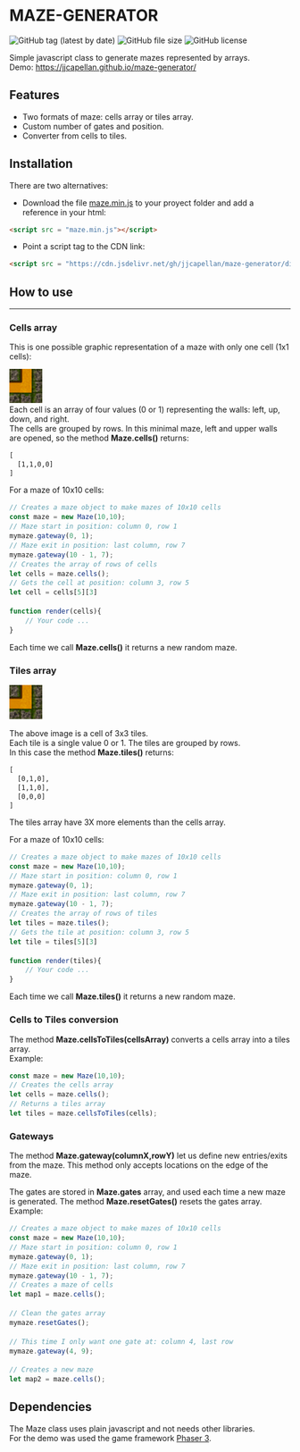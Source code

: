 # MAZE-GENERATOR
![GitHub tag (latest by date)](https://img.shields.io/github/tag-date/jjcapellan/maze-generator.svg)
![GitHub file size](https://img.shields.io/github/size/jjcapellan/maze-generator/dist/maze.min.js.svg)
![GitHub license](https://img.shields.io/github/license/jjcapellan/maze-generator.svg)  

Simple javascript class to generate mazes represented by arrays.  
Demo: https://jjcapellan.github.io/maze-generator/

## Features
* Two formats of maze: cells array or tiles array.
* Custom number of gates and position.
* Converter from cells to tiles.  

## Installation
There are two alternatives:
* Download the file [maze.min.js](https://cdn.jsdelivr.net/gh/jjcapellan/maze-generator/dist/maze.min.js) to your proyect folder and add a reference in your html:
```html
<script src = "maze.min.js"></script>
```
* Point a script tag to the CDN link:
```html
<script src = "https://cdn.jsdelivr.net/gh/jjcapellan/maze-generator/dist/maze.min.js"></script>
``` 
## How to use  
***
### Cells array
This is one possible graphic representation of a maze with only one cell (1x1 cells):  

![cell](img1.png "cell")  
Each cell is an array of four values (0 or 1) representing the walls: left, up, down, and right.  
The cells are grouped by rows.
In this minimal maze, left and upper walls are opened, so the method **Maze.cells()** returns:  
```
[
  [1,1,0,0]
]
```
For a maze of 10x10 cells:
```javascript
// Creates a maze object to make mazes of 10x10 cells
const maze = new Maze(10,10);
// Maze start in position: column 0, row 1
mymaze.gateway(0, 1);
// Maze exit in position: last column, row 7
mymaze.gateway(10 - 1, 7);
// Creates the array of rows of cells
let cells = maze.cells();
// Gets the cell at position: column 3, row 5
let cell = cells[5][3]

function render(cells){
    // Your code ...
}

```
Each time we call **Maze.cells()** it returns a new random maze.

### Tiles array
![cell](img1.png "cell")  

The above image is a cell of 3x3 tiles.  
Each tile is a single value 0 or 1. The tiles are grouped by rows.  
In this case the method **Maze.tiles()** returns:  
```
[
  [0,1,0],
  [1,1,0],
  [0,0,0]
]
```  
The tiles array have 3X more elements than the cells array.  

For a maze of 10x10 cells:
```javascript
// Creates a maze object to make mazes of 10x10 cells
const maze = new Maze(10,10);
// Maze start in position: column 0, row 1
mymaze.gateway(0, 1);
// Maze exit in position: last column, row 7
mymaze.gateway(10 - 1, 7);
// Creates the array of rows of tiles
let tiles = maze.tiles();
// Gets the tile at position: column 3, row 5
let tile = tiles[5][3]

function render(tiles){
    // Your code ...
}

```
Each time we call **Maze.tiles()** it returns a new random maze.

### Cells to Tiles conversion
The method **Maze.cellsToTiles(cellsArray)** converts a cells array into a tiles array.  
Example:
```javascript
const maze = new Maze(10,10);
// Creates the cells array
let cells = maze.cells();
// Returns a tiles array
let tiles = maze.cellsToTiles(cells);

```  

### Gateways
The method **Maze.gateway(columnX,rowY)** let us define new entries/exits from the maze. This method only accepts locations on the edge of the maze.

The gates are stored in **Maze.gates** array, and used each time a new maze is generated. The method **Maze.resetGates()** resets the gates array.  
Example:
```javascript
// Creates a maze object to make mazes of 10x10 cells
const maze = new Maze(10,10);
// Maze start in position: column 0, row 1
mymaze.gateway(0, 1);
// Maze exit in position: last column, row 7
mymaze.gateway(10 - 1, 7);
// Creates a maze of cells
let map1 = maze.cells();

// Clean the gates array
mymaze.resetGates();

// This time I only want one gate at: column 4, last row
mymaze.gateway(4, 9);

// Creates a new maze
let map2 = maze.cells();

```

## Dependencies
The Maze class uses plain javascript and not needs other libraries.  
For the demo was used the game framework [Phaser 3](https://phaser.io/).
